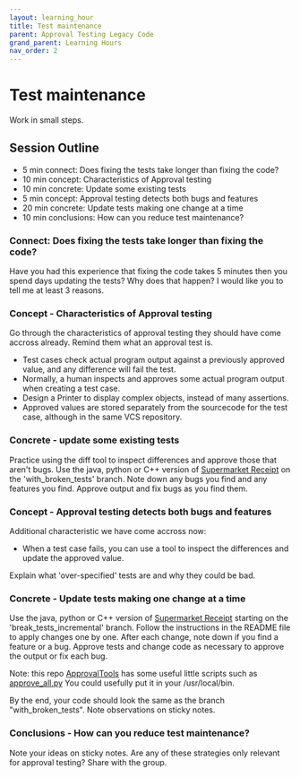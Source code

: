 ```yaml
---
layout: learning_hour
title: Test maintenance
parent: Approval Testing Legacy Code
grand_parent: Learning Hours
nav_order: 2
---
```


# Test maintenance

Work in small steps.

## Session Outline

* 5 min connect: Does fixing the tests take longer than fixing the code?
* 10 min concept: Characteristics of Approval testing
* 10 min concrete: Update some existing tests
* 5 min concept: Approval testing detects both bugs and features
* 20 min concrete: Update tests making one change at a time
* 10 min conclusions: How can you reduce test maintenance?

### Connect: Does fixing the tests take longer than fixing the code?

Have you had this experience that fixing the code takes 5 minutes then you spend days updating the tests? Why does that happen? I would like you to tell me at least 3 reasons.

### Concept - Characteristics of Approval testing

Go through the characteristics of approval testing they should have come accross already. Remind them what an approval test is.

- Test cases check actual program output against a previously approved value, and any difference will fail the test.
- Normally, a human inspects and approves some actual program output when creating a test case.
- Design a Printer to display complex objects, instead of many assertions.
- Approved values are stored separately from the sourcecode for the test case, although in the same VCS repository.

### Concrete - update some existing tests

Practice using the diff tool to inspect differences and approve those that aren't bugs. Use the java, python or C++ version of [Supermarket Receipt](https://github.com/emilybache/SupermarketReceipt-Refactoring-Kata) on the 'with_broken_tests' branch. Note down any bugs you find and any features you find. Approve output and fix bugs as you find them.

### Concept - Approval testing detects both bugs and features

Additional characteristic we have come accross now:

- When a test case fails, you can use a tool to inspect the differences and update the approved value.

Explain what 'over-specified' tests are and why they could be bad.

### Concrete - Update tests making one change at a time

Use the java, python or C++ version of [Supermarket Receipt](https://github.com/emilybache/SupermarketReceipt-Refactoring-Kata) starting on the 'break_tests_incremental' branch. Follow the instructions in the README file to apply changes one by one. After each change, note down if you find a feature or a bug. Approve tests and change code as necessary to approve the output or fix each bug.

Note: this repo [ApprovalTools](https://github.com/emilybache/ApprovalTools) has some useful little scripts such as [approve_all.py](https://raw.githubusercontent.com/emilybache/ApprovalTools/master/approve_all.py) You could usefully put it in your /usr/local/bin.

By the end, your code should look the same as the branch "with_broken_tests". Note observations on sticky notes.

### Conclusions - How can you reduce test maintenance?

Note your ideas on sticky notes. Are any of these strategies only relevant for approval testing? Share with the group.
